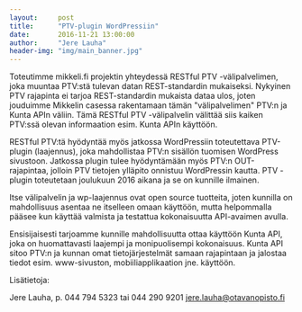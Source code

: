 ```yaml
---
layout:     post
title:      "PTV-plugin WordPressiin"
date:       2016-11-21 13:00:00
author:     "Jere Lauha"
header-img: "img/main_banner.jpg"
---
```


Toteutimme mikkeli.fi projektin yhteydessä RESTful PTV -välipalvelimen, 
joka muuntaa PTV:stä tulevan datan REST-standardin mukaiseksi. 
Nykyinen PTV rajapinta ei tarjoa REST-standardin mukaista dataa ulos, joten jouduimme Mikkelin casessa
rakentamaan tämän "välipalvelimen" PTV:n ja Kunta APIn väliin. Tämä
RESTful PTV -välipalvelin välittää siis kaiken PTV:ssä olevan
informaation esim. Kunta APIn käyttöön.

RESTful PTV:tä hyödyntää myös jatkossa WordPressiin toteutettava
PTV-plugin (laajennus), joka mahdollistaa PTV:n sisällön tuomisen
WordPress sivustoon. Jatkossa plugin tulee hyödyntämään myös PTV:n
OUT-rajapintaa, jolloin PTV tietojen ylläpito onnistuu WordPressin
kautta. PTV -plugin toteutetaan joulukuun 2016 aikana ja se on
kunnille ilmainen.

Itse välipalvelin ja wp-laajennus ovat open source tuotteita, joten
kunnilla on mahdollisuus asentaa ne itselleen omaan käyttöön, mutta
helpommalla pääsee kun käyttää valmista ja testattua kokonaisuutta
API-avaimen avulla.

Ensisijaisesti tarjoamme kunnille mahdollisuutta ottaa käyttöön Kunta
API, joka on huomattavasti laajempi ja monipuolisempi kokonaisuus.
Kunta API sitoo PTV:n ja kunnan omat tietojärjestelmät samaan
rajapintaan ja jalostaa tiedot esim. www-sivuston, mobiiliapplikaation
jne. käyttöön.

Lisätietoja:

Jere Lauha, p. 044 794 5323 tai 044 290 9201
jere.lauha@otavanopisto.fi
